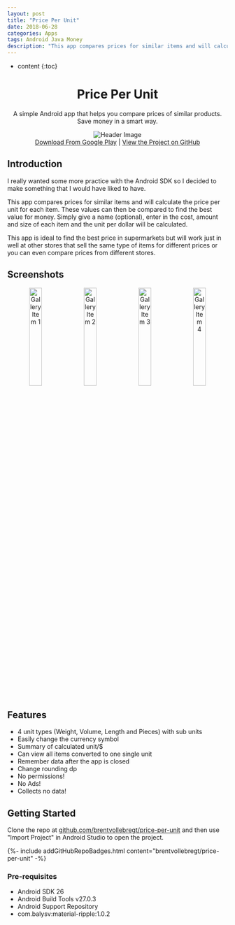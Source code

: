 ```yaml
---
layout: post
title: "Price Per Unit"
date: 2018-06-28
categories: Apps
tags: Android Java Money
description: "This app compares prices for similar items and will calculate the price per unit for each item. These values can then be compared to find the best value for money."
---
```


* content
{:toc}

<h1 align="center">Price Per Unit</h1>
<p align="center">A simple Android app that helps you compare prices of similar products. Save money in a smart way.</p>

<div align="center">
    <img src="{{ site.baseurl }}{%- link images/price-per-unit/FeatureGraphic.jpg -%}" alt="Header Image">
</div>

<div style="text-align: center"><a href="https://play.google.com/store/apps/details?id=net.nitratine.priceperunit">Download From Google Play</a> | <a href="https://github.com/brentvollebregt/price-per-unit">View the Project on GitHub</a>
</div>

<!-- more -->

## Introduction
I really wanted some more practice with the Android SDK so I decided to make something that I would have liked to have.

This app compares prices for similar items and will calculate the price per unit for each item. These values can then be compared to find the best value for money. Simply give a name (optional), enter in the cost, amount and size of each item and the unit per dollar will be calculated.

This app is ideal to find the best price in supermarkets but will work just in well at other stores that sell the same type of items for different prices or you can even compare prices from different stores.

## Screenshots

<div style="text-align: center">
    <img style="width: 24%; display: inline;" src="{{ site.baseurl }}{%- link images/price-per-unit/Gallery1.jpg -%}" alt="Gallery Item 1">
	<img style="width: 24%; display: inline;" src="{{ site.baseurl }}{%- link images/price-per-unit/Gallery2.jpg -%}" alt="Gallery Item 2">
	<img style="width: 24%; display: inline;" src="{{ site.baseurl }}{%- link images/price-per-unit/Gallery3.jpg -%}" alt="Gallery Item 3">
	<img style="width: 24%; display: inline;" src="{{ site.baseurl }}{%- link images/price-per-unit/Gallery4.jpg -%}" alt="Gallery Item 4">
</div>

## Features
- 4 unit types (Weight, Volume, Length and Pieces) with sub units
- Easily change the currency symbol
- Summary of calculated unit/$
- Can view all items converted to one single unit
- Remember data after the app is closed
- Change rounding dp
- No permissions!
- No Ads!
- Collects no data!

## Getting Started
Clone the repo at [github.com/brentvollebregt/price-per-unit](https://github.com/brentvollebregt/price-per-unit) and then use "Import Project" in Android Studio to open the project.

{%- include addGitHubRepoBadges.html content="brentvollebregt/price-per-unit" -%}

### Pre-requisites
- Android SDK 26
- Android Build Tools v27.0.3
- Android Support Repository
- com.balysv:material-ripple:1.0.2